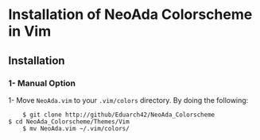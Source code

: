 # Installation of NeoAda Colorscheme in Vim

Installation 
------------
###  1-  Manual Option
 
1- Move `NeoAda.vim` to your `.vim/colors` directory. By doing the following:

        $ git clone http://github/Eduarch42/NeoAda_Colorscheme
	$ cd NeoAda_Colorscheme/Themes/Vim
        $ mv NeoAda.vim ~/.vim/colors/
  
  



